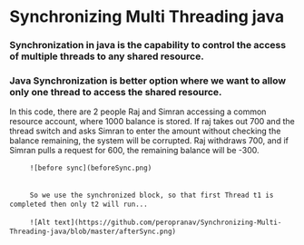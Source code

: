 # Synchronizing Multi Threading java

### Synchronization in java is the capability to control the access of multiple threads to any shared resource.
### Java Synchronization is better option where we want to allow only one thread to access the shared resource.

In this code, there are 2 people Raj and Simran accessing a common resource account, where 1000 balance is stored.
If raj takes out 700 and the thread switch and asks Simran to enter the amount without checking the balance remaining, the system will be corrupted.
         Raj withdraws 700, and if Simran pulls a request for 600, the remaining balance will be -300.
         
         ![before sync](beforeSync.png)


         So we use the synchronized block, so that first Thread t1 is completed then only t2 will run...
         
         ![Alt text](https://github.com/peropranav/Synchronizing-Multi-Threading-java/blob/master/afterSync.png)
